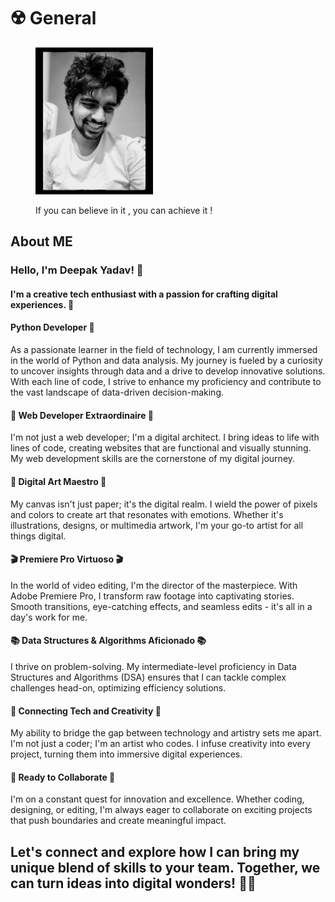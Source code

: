 # ☢️ General

<figure><img src=".gitbook/assets/Photo.jpg" alt="" width="188"><figcaption><p>If you can believe in it , you can achieve it !</p></figcaption></figure>

## About ME

### Hello, I'm Deepak Yadav! 👋

#### I'm a creative tech enthusiast with a passion for crafting digital experiences. 🌟

#### Python Developer 🐍

As a passionate learner in the field of technology, I am currently immersed in the world of Python and data analysis. My journey is fueled by a curiosity to uncover insights through data and a drive to develop innovative solutions. With each line of code, I strive to enhance my proficiency and contribute to the vast landscape of data-driven decision-making.

#### 💼 Web Developer Extraordinaire 💼

I'm not just a web developer; I'm a digital architect. I bring ideas to life with lines of code, creating websites that are functional and visually stunning. My web development skills are the cornerstone of my digital journey.

#### 🎨 Digital Art Maestro 🎨

My canvas isn't just paper; it's the digital realm. I wield the power of pixels and colors to create art that resonates with emotions. Whether it's illustrations, designs, or multimedia artwork, I'm your go-to artist for all things digital.

#### 🎬 Premiere Pro Virtuoso 🎬

In the world of video editing, I'm the director of the masterpiece. With Adobe Premiere Pro, I transform raw footage into captivating stories. Smooth transitions, eye-catching effects, and seamless edits - it's all in a day's work for me.

#### 📚 Data Structures & Algorithms Aficionado 📚

I thrive on problem-solving. My intermediate-level proficiency in Data Structures and Algorithms (DSA) ensures that I can tackle complex challenges head-on, optimizing efficiency solutions.

#### 🌟 Connecting Tech and Creativity 🌟

My ability to bridge the gap between technology and artistry sets me apart. I'm not just a coder; I'm an artist who codes. I infuse creativity into every project, turning them into immersive digital experiences.

#### 🚀 Ready to Collaborate 🚀

I'm on a constant quest for innovation and excellence. Whether coding, designing, or editing, I'm always eager to collaborate on exciting projects that push boundaries and create meaningful impact.

## Let's connect and explore how I can bring my unique blend of skills to your team. Together, we can turn ideas into digital wonders! 🚀✨
